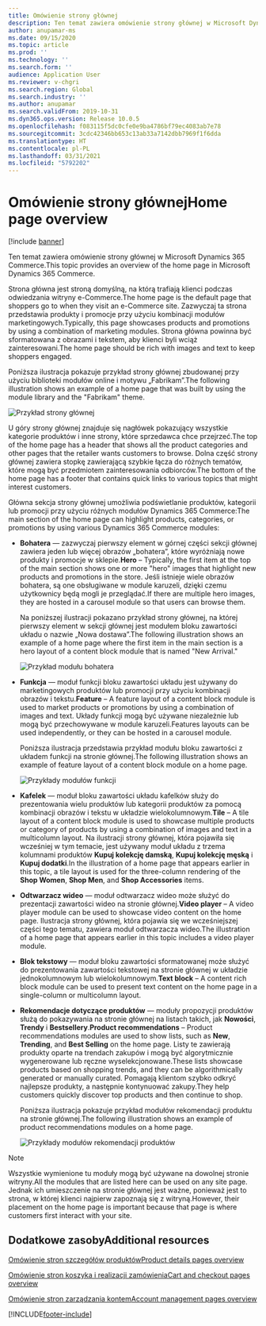 ```yaml
---
title: Omówienie strony głównej
description: Ten temat zawiera omówienie strony głównej w Microsoft Dynamics 365 Commerce.
author: anupamar-ms
ms.date: 09/15/2020
ms.topic: article
ms.prod: ''
ms.technology: ''
ms.search.form: ''
audience: Application User
ms.reviewer: v-chgri
ms.search.region: Global
ms.search.industry: ''
ms.author: anupamar
ms.search.validFrom: 2019-10-31
ms.dyn365.ops.version: Release 10.0.5
ms.openlocfilehash: f083115f5dc0cfe0e9ba4786bf79ec4083ab7e78
ms.sourcegitcommit: 3cdc42346bb653c13ab33a7142dbb7969f1f6dda
ms.translationtype: HT
ms.contentlocale: pl-PL
ms.lasthandoff: 03/31/2021
ms.locfileid: "5792202"
---
```

# <a name="home-page-overview"></a><span data-ttu-id="ecec8-103">Omówienie strony głównej</span><span class="sxs-lookup"><span data-stu-id="ecec8-103">Home page overview</span></span>

[!include [banner](includes/banner.md)]

<span data-ttu-id="ecec8-104">Ten temat zawiera omówienie strony głównej w Microsoft Dynamics 365 Commerce.</span><span class="sxs-lookup"><span data-stu-id="ecec8-104">This topic provides an overview of the home page in Microsoft Dynamics 365 Commerce.</span></span>

<span data-ttu-id="ecec8-105">Strona główna jest stroną domyślną, na którą trafiają klienci podczas odwiedzania witryny e-Commerce.</span><span class="sxs-lookup"><span data-stu-id="ecec8-105">The home page is the default page that shoppers go to when they visit an e-Commerce site.</span></span> <span data-ttu-id="ecec8-106">Zazwyczaj ta strona przedstawia produkty i promocje przy użyciu kombinacji modułów marketingowych.</span><span class="sxs-lookup"><span data-stu-id="ecec8-106">Typically, this page showcases products and promotions by using a combination of marketing modules.</span></span> <span data-ttu-id="ecec8-107">Strona główna powinna być sformatowana z obrazami i tekstem, aby klienci byli wciąż zainteresowani.</span><span class="sxs-lookup"><span data-stu-id="ecec8-107">The home page should be rich with images and text to keep shoppers engaged.</span></span>

<span data-ttu-id="ecec8-108">Poniższa ilustracja pokazuje przykład strony głównej zbudowanej przy użyciu biblioteki modułów online i motywu „Fabrikam”.</span><span class="sxs-lookup"><span data-stu-id="ecec8-108">The following illustration shows an example of a home page that was built by using the module library and the "Fabrikam" theme.</span></span>

![Przykład strony głównej](./media/Homepage2.PNG)

<span data-ttu-id="ecec8-110">U góry strony głównej znajduje się nagłówek pokazujący wszystkie kategorie produktów i inne strony, które sprzedawca chce przejrzeć.</span><span class="sxs-lookup"><span data-stu-id="ecec8-110">The top of the home page has a header that shows all the product categories and other pages that the retailer wants customers to browse.</span></span> <span data-ttu-id="ecec8-111">Dolna część strony głównej zawiera stopkę zawierającą szybkie łącza do różnych tematów, które mogą być przedmiotem zainteresowania odbiorców.</span><span class="sxs-lookup"><span data-stu-id="ecec8-111">The bottom of the home page has a footer that contains quick links to various topics that might interest customers.</span></span>

<span data-ttu-id="ecec8-112">Główna sekcja strony głównej umożliwia podświetlanie produktów, kategorii lub promocji przy użyciu różnych modułów Dynamics 365 Commerce:</span><span class="sxs-lookup"><span data-stu-id="ecec8-112">The main section of the home page can highlight products, categories, or promotions by using various Dynamics 365 Commerce modules:</span></span>

- <span data-ttu-id="ecec8-113">**Bohatera** — zazwyczaj pierwszy element w górnej części sekcji głównej zawiera jeden lub więcej obrazów „bohatera”, które wyróżniają nowe produkty i promocje w sklepie.</span><span class="sxs-lookup"><span data-stu-id="ecec8-113">**Hero** – Typically, the first item at the top of the main section shows one or more "hero" images that highlight new products and promotions in the store.</span></span> <span data-ttu-id="ecec8-114">Jeśli istnieje wiele obrazów bohatera, są one obsługiwane w module karuzeli, dzięki czemu użytkownicy będą mogli je przeglądać.</span><span class="sxs-lookup"><span data-stu-id="ecec8-114">If there are multiple hero images, they are hosted in a carousel module so that users can browse them.</span></span>

    <span data-ttu-id="ecec8-115">Na poniższej ilustracji pokazano przykład strony głównej, na której pierwszy element w sekcji głównej jest modułem bloku zawartości układu o nazwie „Nowa dostawa”.</span><span class="sxs-lookup"><span data-stu-id="ecec8-115">The following illustration shows an example of a home page where the first item in the main section is a hero layout of a content block module that is named "New Arrival."</span></span>

    ![Przykład modułu bohatera](./media/Hero.PNG)

- <span data-ttu-id="ecec8-117">**Funkcja** — moduł funkcji bloku zawartości układu jest używany do marketingowych produktów lub promocji przy użyciu kombinacji obrazów i tekstu.</span><span class="sxs-lookup"><span data-stu-id="ecec8-117">**Feature** – A feature layout of a content block module is used to market products or promotions by using a combination of images and text.</span></span> <span data-ttu-id="ecec8-118">Układy funkcji mogą być używane niezależnie lub mogą być przechowywane w module karuzeli.</span><span class="sxs-lookup"><span data-stu-id="ecec8-118">Features layouts can be used independently, or they can be hosted in a carousel module.</span></span>

    <span data-ttu-id="ecec8-119">Poniższa ilustracja przedstawia przykład modułu bloku zawartości z układem funkcji na stronie głównej.</span><span class="sxs-lookup"><span data-stu-id="ecec8-119">The following illustration shows an example of feature layout of a content block module on a home page.</span></span>

    ![Przykłady modułów funkcji](./media/Feature.PNG)

- <span data-ttu-id="ecec8-121">**Kafelek** — moduł bloku zawartości układu kafelków służy do prezentowania wielu produktów lub kategorii produktów za pomocą kombinacji obrazów i tekstu w układzie wielokolumnowym.</span><span class="sxs-lookup"><span data-stu-id="ecec8-121">**Tile** – A tile layout of a content block module is used to showcase multiple products or category of products by using a combination of images and text in a multicolumn layout.</span></span> <span data-ttu-id="ecec8-122">Na ilustracji strony głównej, która pojawiła się wcześniej w tym temacie, jest używany moduł układu z trzema kolumnami produktów **Kupuj kolekcję damską**, **Kupuj kolekcję męską** i **Kupuj dodatki**.</span><span class="sxs-lookup"><span data-stu-id="ecec8-122">In the illustration of a home page that appears earlier in this topic, a tile  layout is used for the three-column rendering of the **Shop Women**, **Shop Men**, and **Shop Accessories** items.</span></span>
- <span data-ttu-id="ecec8-123">**Odtwarzacz wideo** — moduł odtwarzacz wideo może służyć do prezentacji zawartości wideo na stronie głównej.</span><span class="sxs-lookup"><span data-stu-id="ecec8-123">**Video player** – A video player module can be used to showcase video content on the home page.</span></span> <span data-ttu-id="ecec8-124">Ilustracja strony głównej, która pojawia się we wcześniejszej części tego tematu, zawiera moduł odtwarzacza wideo.</span><span class="sxs-lookup"><span data-stu-id="ecec8-124">The illustration of a home page that appears earlier in this topic includes a video player module.</span></span>
- <span data-ttu-id="ecec8-125">**Blok tekstowy** — moduł bloku zawartości sformatowanej może służyć do prezentowania zawartości tekstowej na stronie głównej w układzie jednokolumnowym lub wielokolumnowym.</span><span class="sxs-lookup"><span data-stu-id="ecec8-125">**Text block** – A content rich block module can be used to present text content on the home page in a single-column or multicolumn layout.</span></span>
- <span data-ttu-id="ecec8-126">**Rekomendacje dotyczące produktów** — moduły propozycji produktów służą do pokazywania na stronie głównej na listach takich, jak **Nowości**, **Trendy** i **Bestsellery**.</span><span class="sxs-lookup"><span data-stu-id="ecec8-126">**Product recommendations** – Product recommendations modules are used to show lists, such as **New**, **Trending**, and **Best Selling** on the home page.</span></span> <span data-ttu-id="ecec8-127">Listy te zawierają produkty oparte na trendach zakupów i mogą być algorytmicznie wygenerowane lub ręczne wyselekcjonowane.</span><span class="sxs-lookup"><span data-stu-id="ecec8-127">These lists showcase products based on shopping trends, and they can be algorithmically generated or manually curated.</span></span> <span data-ttu-id="ecec8-128">Pomagają klientom szybko odkryć najlepsze produkty, a następnie kontynuować zakupy.</span><span class="sxs-lookup"><span data-stu-id="ecec8-128">They help customers quickly discover top products and then continue to shop.</span></span>

    <span data-ttu-id="ecec8-129">Poniższa ilustracja pokazuje przykład modułów rekomendacji produktu na stronie głównej.</span><span class="sxs-lookup"><span data-stu-id="ecec8-129">The following illustration shows an example of product recommendations modules on a home page.</span></span>

    ![Przykłady modułów rekomendacji produktów](./media/Recommendations.PNG)

> [!NOTE]
> <span data-ttu-id="ecec8-131">Wszystkie wymienione tu moduły mogą być używane na dowolnej stronie witryny.</span><span class="sxs-lookup"><span data-stu-id="ecec8-131">All the modules that are listed here can be used on any site page.</span></span> <span data-ttu-id="ecec8-132">Jednak ich umieszczenie na stronie głównej jest ważne, ponieważ jest to strona, w której klienci najpierw zapoznają się z witryną.</span><span class="sxs-lookup"><span data-stu-id="ecec8-132">However, their placement on the home page is important because that page is where customers first interact with your site.</span></span>

## <a name="additional-resources"></a><span data-ttu-id="ecec8-133">Dodatkowe zasoby</span><span class="sxs-lookup"><span data-stu-id="ecec8-133">Additional resources</span></span>

[<span data-ttu-id="ecec8-134">Omówienie stron szczegółów produktów</span><span class="sxs-lookup"><span data-stu-id="ecec8-134">Product details pages overview</span></span>](quick-tour-pdp.md)

[<span data-ttu-id="ecec8-135">Omówienie stron koszyka i realizacji zamówienia</span><span class="sxs-lookup"><span data-stu-id="ecec8-135">Cart and checkout pages overview</span></span>](quick-tour-cart-checkout.md)

[<span data-ttu-id="ecec8-136">Omówienie stron zarządzania kontem</span><span class="sxs-lookup"><span data-stu-id="ecec8-136">Account management pages overview</span></span>](quick-tour-account-management.md)


[!INCLUDE[footer-include](../includes/footer-banner.md)]
